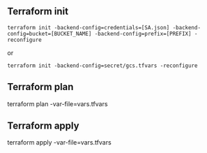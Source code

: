 ## Terraform init

```
terraform init -backend-config=credentials=[SA.json] -backend-config=bucket=[BUCKET_NAME] -backend-config=prefix=[PREFIX] -reconfigure 
```

or 

```
terraform init -backend-config=secret/gcs.tfvars -reconfigure
```

## Terraform plan

terraform plan -var-file=vars.tfvars

## Terraform apply

terraform apply -var-file=vars.tfvars